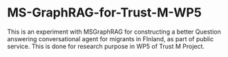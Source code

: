 # MS-GraphRAG-for-Trust-M-WP5
This is an experiment with MSGraphRAG for constructing a better Question answering conversational agent for migrants in FInland, as part of public service. This is done for research purpose in WP5 of Trust M Project.
